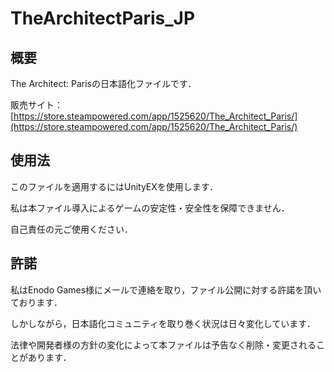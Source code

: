 # TheArchitectParis_JP
## 概要
The Architect: Parisの日本語化ファイルです．

販売サイト：[https://store.steampowered.com/app/1525620/The_Architect_Paris/](https://store.steampowered.com/app/1525620/The_Architect_Paris/)

## 使用法
このファイルを適用するにはUnityEXを使用します．

私は本ファイル導入によるゲームの安定性・安全性を保障できません．

自己責任の元ご使用ください．

## 許諾

私はEnodo Games様にメールで連絡を取り，ファイル公開に対する許諾を頂いております．

しかしながら，日本語化コミュニティを取り巻く状況は日々変化しています．

法律や開発者様の方針の変化によって本ファイルは予告なく削除・変更されることがあります．